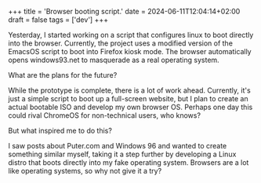 +++
title = 'Browser booting script.'
date = 2024-06-11T12:04:14+02:00
draft = false
tags = ['dev']
+++

Yesterday, I started working on a script that configures linux to boot directly into the browser. Currently, the project uses a modified version of the EmacsOS script to boot into Firefox kiosk mode. The browser automatically opens windows93.net to masquerade as a real operating system.

What are the plans for the future?

While the prototype is complete, there is a lot of work ahead. Currently, it's just a simple script to boot up a full-screen website, but I plan to create an actual bootable ISO and develop my own browser OS.
Perhaps one day this could rival ChromeOS for non-technical users, who knows?

But what inspired me to do this?

I saw posts about Puter.com and Windows 96 and wanted to create something similar myself, taking it a step further by developing a Linux distro that boots directly into my fake operating system. Browsers are a lot like operating systems, so why not give it a try?
